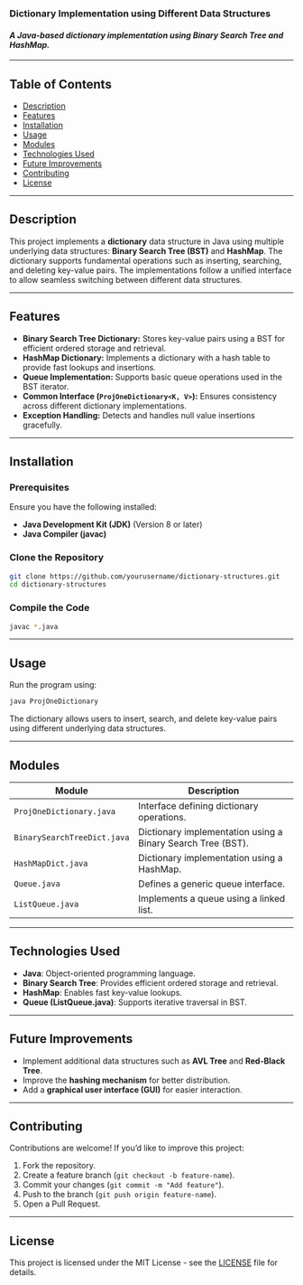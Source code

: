 ### **Dictionary Implementation using Different Data Structures**
#### *A Java-based dictionary implementation using Binary Search Tree and HashMap.*

---

## **Table of Contents**
- [Description](#description)
- [Features](#features)
- [Installation](#installation)
- [Usage](#usage)
- [Modules](#modules)
- [Technologies Used](#technologies-used)
- [Future Improvements](#future-improvements)
- [Contributing](#contributing)
- [License](#license)

---

## **Description**
This project implements a **dictionary** data structure in Java using multiple underlying data structures: **Binary Search Tree (BST)** and **HashMap**. The dictionary supports fundamental operations such as inserting, searching, and deleting key-value pairs. The implementations follow a unified interface to allow seamless switching between different data structures.

---

## **Features**
- **Binary Search Tree Dictionary:** Stores key-value pairs using a BST for efficient ordered storage and retrieval.
- **HashMap Dictionary:** Implements a dictionary with a hash table to provide fast lookups and insertions.
- **Queue Implementation:** Supports basic queue operations used in the BST iterator.
- **Common Interface (`ProjOneDictionary<K, V>`):** Ensures consistency across different dictionary implementations.
- **Exception Handling:** Detects and handles null value insertions gracefully.

---

## **Installation**
### **Prerequisites**
Ensure you have the following installed:
- **Java Development Kit (JDK)** (Version 8 or later)
- **Java Compiler (javac)**

### **Clone the Repository**
```bash
git clone https://github.com/yourusername/dictionary-structures.git
cd dictionary-structures
```

### **Compile the Code**
```bash
javac *.java
```

---

## **Usage**
Run the program using:
```bash
java ProjOneDictionary
```
The dictionary allows users to insert, search, and delete key-value pairs using different underlying data structures.

---

## **Modules**
| Module | Description |
|--------|------------|
| `ProjOneDictionary.java` | Interface defining dictionary operations. |
| `BinarySearchTreeDict.java` | Dictionary implementation using a Binary Search Tree (BST). |
| `HashMapDict.java` | Dictionary implementation using a HashMap. |
| `Queue.java` | Defines a generic queue interface. |
| `ListQueue.java` | Implements a queue using a linked list. |

---

## **Technologies Used**
- **Java**: Object-oriented programming language.
- **Binary Search Tree**: Provides efficient ordered storage and retrieval.
- **HashMap**: Enables fast key-value lookups.
- **Queue (ListQueue.java)**: Supports iterative traversal in BST.

---

## **Future Improvements**
- Implement additional data structures such as **AVL Tree** and **Red-Black Tree**.
- Improve the **hashing mechanism** for better distribution.
- Add a **graphical user interface (GUI)** for easier interaction.

---

## **Contributing**
Contributions are welcome! If you’d like to improve this project:
1. Fork the repository.
2. Create a feature branch (`git checkout -b feature-name`).
3. Commit your changes (`git commit -m "Add feature"`).
4. Push to the branch (`git push origin feature-name`).
5. Open a Pull Request.

---

## **License**
This project is licensed under the MIT License - see the [LICENSE](LICENSE) file for details.

